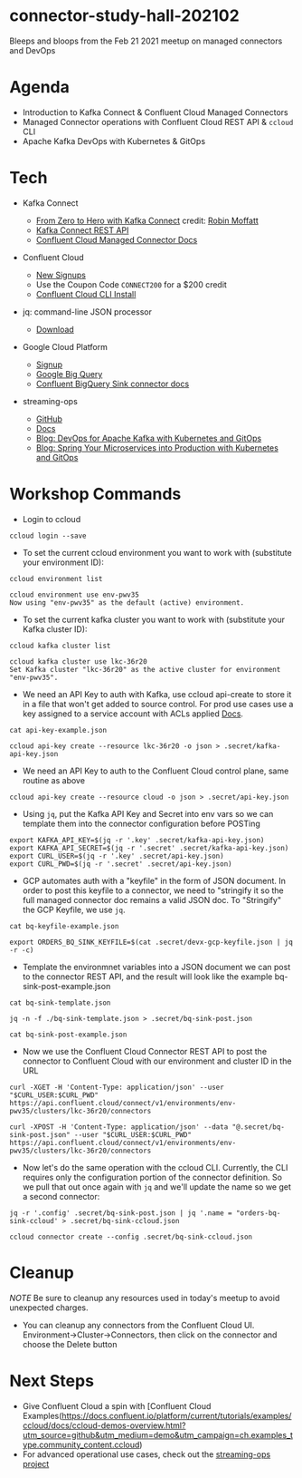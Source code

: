 # connector-study-hall-202102
Bleeps and bloops from the Feb 21 2021 meetup on managed connectors and DevOps

# Agenda

* Introduction to Kafka Connect & Confluent Cloud Managed Connectors
* Managed Connector operations with Confluent Cloud REST API & `ccloud` CLI
* Apache Kafka DevOps with Kubernetes & GitOps

# Tech

* Kafka Connect
  * [From Zero to Hero with Kafka Connect](https://talks.rmoff.net/ScGJTe#sjBYBqW) credit: [Robin Moffatt](https://github.com/rmoff)
  * [Kafka Connect REST API](https://docs.confluent.io/platform/current/connect/references/restapi.html)
  * [Confluent Cloud Managed Connector Docs](https://docs.confluent.io/cloud/current/connectors/index.html)

* Confluent Cloud 
  * [New Signups](https://confluent.cloud/signup)
  * Use the Coupon Code `CONNECT200` for a $200 credit
  * [Confluent Cloud CLI Install](https://cnfl.io/install-cloud-cli-mu)

* jq: command-line JSON processor
  * [Download](https://stedolan.github.io/jq/download/)

* Google Cloud Platform
  * [Signup](https://console.cloud.google.com/freetrial/signup/tos)
  * [Google Big Query](https://cloud.google.com/bigquery)
  * [Confluent BigQuery Sink connector docs](https://docs.confluent.io/cloud/current/connectors/cc-gcp-bigquery-sink.html)

* streaming-ops
  * [GitHub](https://github.com/confluentinc/streaming-ops)
  * [Docs](https://docs.confluent.io/platform/current/tutorials/streaming-ops/index.html)
  * [Blog: DevOps for Apache Kafka with Kubernetes and GitOps](https://www.confluent.io/blog/devops-for-apache-kafka-with-kubernetes-and-gitops/)
  * [Blog: Spring Your Microservices into Production with Kubernetes and GitOps](https://www.confluent.io/blog/spring-microservices-into-production-with-kubernetes-gitops/)

# Workshop Commands

* Login to ccloud
```
ccloud login --save
```

* To set the current ccloud environment you want to work with (substitute your environment ID):
```
ccloud environment list

ccloud environment use env-pwv35
Now using "env-pwv35" as the default (active) environment.
```

* To set the current kafka cluster you want to work with (substitute your Kafka cluster ID):
```
ccloud kafka cluster list

ccloud kafka cluster use lkc-36r20
Set Kafka cluster "lkc-36r20" as the active cluster for environment "env-pwv35".
```

* We need an API Key to auth with Kafka, use ccloud api-create to 
  store it in a file that won't get added to source control. For prod use cases use a key assigned to a service
  account with ACLs applied [Docs](https://docs.confluent.io/cloud/current/access-management/acl.html).
```
cat api-key-example.json

ccloud api-key create --resource lkc-36r20 -o json > .secret/kafka-api-key.json
```

* We need an API Key to auth to the Confluent Cloud control plane, same routine as above
```
ccloud api-key create --resource cloud -o json > .secret/api-key.json
```

* Using `jq`, put the Kafka API Key and Secret into env vars so we can template them into the connector configuration before POSTing
```
export KAFKA_API_KEY=$(jq -r '.key' .secret/kafka-api-key.json)
export KAFKA_API_SECRET=$(jq -r '.secret' .secret/kafka-api-key.json)
export CURL_USER=$(jq -r '.key' .secret/api-key.json)
export CURL_PWD=$(jq -r '.secret' .secret/api-key.json)
```

* GCP automates auth with a "keyfile" in the form of JSON document.  In order to post 
  this keyfile to a connector, we need to "stringify it so the full managed connector doc 
  remains a valid JSON doc. To "Stringify" the GCP Keyfile, we use `jq`.
```
cat bq-keyfile-example.json

export ORDERS_BQ_SINK_KEYFILE=$(cat .secret/devx-gcp-keyfile.json | jq -r -c)
```

* Template the environmnet variables into a JSON document we can post to the connector REST API, 
  and the result will look like the example bq-sink-post-example.json
```
cat bq-sink-template.json

jq -n -f ./bq-sink-template.json > .secret/bq-sink-post.json

cat bq-sink-post-example.json
```

* Now we use the Confluent Cloud Connector REST API to post the connector to Confluent Cloud 
  with our environment and cluster ID in the URL
```
curl -XGET -H 'Content-Type: application/json' --user "$CURL_USER:$CURL_PWD" https://api.confluent.cloud/connect/v1/environments/env-pwv35/clusters/lkc-36r20/connectors

curl -XPOST -H 'Content-Type: application/json' --data "@.secret/bq-sink-post.json" --user "$CURL_USER:$CURL_PWD" https://api.confluent.cloud/connect/v1/environments/env-pwv35/clusters/lkc-36r20/connectors
```

* Now let's do the same operation with the ccloud CLI.  Currently, the CLI requires
  only the configuration portion of the connector definition. So we pull that out 
  once again with `jq` and we'll update the name so we get a second connector:
```
jq -r '.config' .secret/bq-sink-post.json | jq '.name = "orders-bq-sink-ccloud' > .secret/bq-sink-ccloud.json

ccloud connector create --config .secret/bq-sink-ccloud.json
```

# Cleanup

*NOTE* Be sure to cleanup any resources used in today's meetup to avoid unexpected charges.

* You can cleanup any connectors from the Confluent Cloud UI.  Environment->Cluster->Connectors, then click on the connector and choose the Delete button

# Next Steps

* Give Confluent Cloud a spin with [Confluent Cloud Examples(https://docs.confluent.io/platform/current/tutorials/examples/ccloud/docs/ccloud-demos-overview.html?utm_source=github&utm_medium=demo&utm_campaign=ch.examples_type.community_content.ccloud)
* For advanced operational use cases, check out the [streaming-ops project](https://docs.confluent.io/platform/current/tutorials/streaming-ops/index.html)


